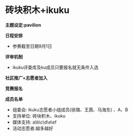 # 砖块积木+ikuku

**主题设定:pavilion** 

**日程安排**  
* 参赛截至日期9月1日  


**评审机制**  
* ikuku评委库及ku成员只要报名就无条件入选

**社区推广+志愿者加入**  



**竞赛报名**  



**成员名单**   

* 组委会: ikuku志愿者小组成员(徐璐、王茜、马海东) 、A、B
* 支持单位: 砖块积木、ikuku
* 媒体支持: a\b\c\d\e\ef
* 活动志愿者:越多越好

